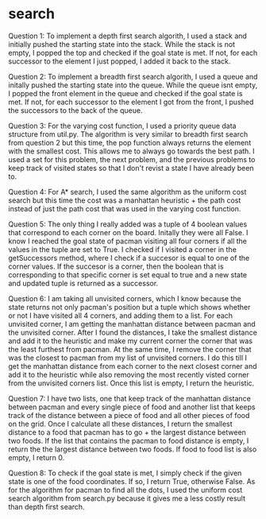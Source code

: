 # search
Question 1: To implement a depth first search algorith, I used a stack and initially pushed the starting state into the stack.
            While the stack is not empty, I popped the top and checked if the goal state is met. If not, for each successor to
            the element I just popped, I added it back to the stack.

Question 2: To implement a breadth first search algorith, I used a queue and initally pushed the starting state into the queue.
            While the queue isnt empty, I popped the front element in the queue and checked if the goal state is met. If not,
            for each successor to the element I got from the front, I pushed the successors to the back of the queue.

Question 3: For the varying cost function, I used a priority queue data structure from util.py. The algorithm is very similar to
            breadth first search from question 2 but this time, the pop function always returns the element with the smallest
            cost. This allows me to always go towards the best path. I used a set for this problem, the next problem, and the
            previous problems to keep track of visited states so that I don't revist a state I have already been to.

Question 4: For A* search, I used the same algorithm as the uniform cost search but this time the cost was a manhattan heuristic
            + the path cost instead of just the path cost that was used in the varying cost function.

Question 5: The only thing I really added was a tuple of 4 boolean values that correspond to each corner on the board. Initally
            they were all False. I know I reached the goal state of pacman visiting all four corners if all the values in the 
            tuple are set to True. I checked if I visited a corner in the getSuccessors method, where I check if a succesor is
            equal to one of the corner values. If the succesor is a corner, then the boolean that is corresponding to that specific
            corner is set equal to true and a new state and updated tuple is returned as a successor.

Question 6: I am taking all unvisited corners, which I know because the state returns not only pacman's position but a tuple which
            shows whether or not I have visited all 4 corners, and adding them to a list. For each unvisited corner, I am getting
            the manhattan distance between pacman and the unvisited corner. After I found the distances, I take the smallest distance
            and add it to the heuristic and make my current corner the corner that was the least furthest from pacman. At the same
            time, I remove the corner that was the closest to pacman from my list of unvisited corners. I do this till I get the
            manhattan distance from each corner to the next closest corner and add it to the heuristic while also removing the most
            recently visted corner from the unvisited corners list. Once this list is empty, I return the heuristic.

Question 7: I have two lists, one that keep track of the manhattan distance between pacman and every single piece of food and another
            list that keeps track of the distance between a piece of food and all other pieces of food on the grid. Once I calculate
            all these distances, I return the smallest distance to a food that pacman has to go + the largest distance between two foods. If the list that contains the pacman to food distance is empty, I return the the largest distance between two foods.
            If food to food list is also empty, I return 0.

Question 8: To check if the goal state is met, I simply check if the given state is one of the food coordinates. If so, I return
            True, otherwise False. As for the algorithm for pacman to find all the dots, I used the uniform cost search algorithm
            from search.py because it gives me a less costly result than depth first search.